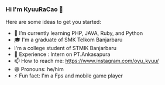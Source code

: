 ### Hi I'm KyuuRaCao 👋

Here are some ideas to get you started:


- 🌱 I’m currently learning PHP, JAVA, Ruby, and Python
- 🎓 I'm a graduate of SMK Telkom Banjarbaru
- I'm a college student of STMIK Banjarbaru
- 💬 Experience : Intern on PT.Ankasapura
- 📫 How to reach me: https://www.instagram.com/oyu_kyuu/
- 😄 Pronouns: he/him
- ⚡ Fun fact: I'm a Fps and mobile game player
